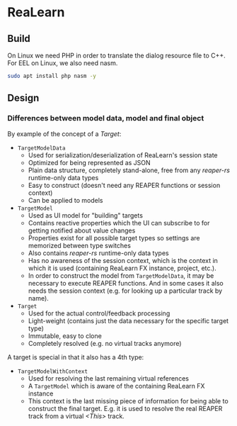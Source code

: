 # ReaLearn

## Build

On Linux we need PHP in order to translate the dialog resource file to C++. For EEL on Linux, we also need nasm.

```sh
sudo apt install php nasm -y
```


## Design

### Differences between model data, model and final object

By example of the concept of a _Target_:

- `TargetModelData`
    - Used for serialization/deserialization of ReaLearn's session state
    - Optimized for being represented as JSON
    - Plain data structure, completely stand-alone, free from any *reaper-rs* runtime-only data types
    - Easy to construct (doesn't need any REAPER functions or session context)
    - Can be applied to models
- `TargetModel`
    - Used as UI model for "building" targets
    - Contains reactive properties which the UI can subscribe to for getting notified about value changes
    - Properties exist for all possible target types so settings are memorized between type switches
    - Also contains *reaper-rs* runtime-only data types
    - Has no awareness of the session context, which is the context in which it is used 
      (containing ReaLearn FX instance, project, etc.).
    - In order to construct the model from `TargetModelData`, it may be necessary to execute REAPER functions.
      And in some cases it also needs the session context (e.g. for looking up a particular track by name). 
- `Target`
    - Used for the actual control/feedback processing
    - Light-weight (contains just the data necessary for the specific target type)
    - Immutable, easy to clone
    - Completely resolved (e.g. no virtual tracks anymore)
    
A target is special in that it also has a 4th type:

- `TargetModelWithContext`
    - Used for resolving the last remaining virtual references
    - A `TargetModel` which is aware of the containing ReaLearn FX instance
    - This context is the last missing piece of information for being able to construct the final target.
      E.g. it is used to resolve the real REAPER track from a virtual _&lt;This&gt;_ track.
